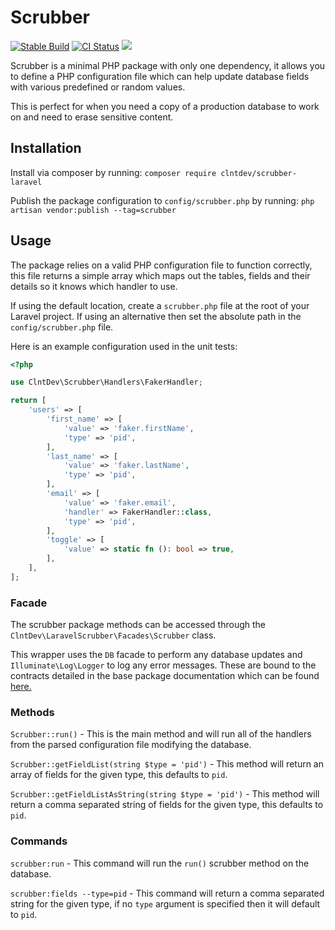 # Scrubber
<p>
<a href="https://packagist.org/packages/clntdev/scrubber-laravel"><img src="https://poser.pugx.org/clntdev/scrubber-laravel/version" alt="Stable Build" /></a>
<a href="https://github.com/clnt/scrubber-laravel/actions"><img src="https://github.com/clnt/scrubber-laravel/actions/workflows/.github-actions.yml/badge.svg" alt="CI Status" /></a>
<a href="https://codecov.io/gh/clnt/scrubber-laravel"><img src="https://codecov.io/gh/clnt/scrubber-laravel/branch/production/graph/badge.svg?token=LZ3SIO46CN"/></a>
</p>
Scrubber is a minimal PHP package with only one dependency, it allows you to define a PHP configuration file which can help update database fields with various predefined or random values.

This is perfect for when you need a copy of a production database to work on and need to erase sensitive content.

## Installation

Install via composer by running: `composer require clntdev/scrubber-laravel`

Publish the package configuration to `config/scrubber.php` by running: `php artisan vendor:publish --tag=scrubber`

## Usage

The package relies on a valid PHP configuration file to function correctly, this file returns a simple array which maps out the tables, fields and their details so it knows which handler to use.

If using the default location, create a `scrubber.php` file at the root of your Laravel project. If using an alternative then set the absolute path in the `config/scrubber.php` file.

Here is an example configuration used in the unit tests:

```php
<?php

use ClntDev\Scrubber\Handlers\FakerHandler;

return [
    'users' => [
        'first_name' => [
            'value' => 'faker.firstName',
            'type' => 'pid',
        ],
        'last_name' => [
            'value' => 'faker.lastName',
            'type' => 'pid',
        ],
        'email' => [
            'value' => 'faker.email',
            'handler' => FakerHandler::class,
            'type' => 'pid',
        ],
        'toggle' => [
            'value' => static fn (): bool => true,
        ],
    ],
];
```

### Facade

The scrubber package methods can be accessed through the `ClntDev\LaravelScrubber\Facades\Scrubber` class.

This wrapper uses the `DB` facade to perform any database updates and `Illuminate\Log\Logger` to log any error messages.
These are bound to the contracts detailed in the base package documentation which can be found [here.](https://github.com/clnt/scrubber)

### Methods

`Scrubber::run()` - This is the main method and will run all of the handlers from the parsed configuration file modifying the database.

`Scrubber::getFieldList(string $type = 'pid')` - This method will return an array of fields for the given type, this defaults to `pid`.

`Scrubber::getFieldListAsString(string $type = 'pid')` - This method will return a comma separated string of fields for the given type, this defaults to `pid`.

### Commands

`scrubber:run` - This command will run the `run()` scrubber method on the database.

`scrubber:fields --type=pid` - This command will return a comma separated string for the given type, if no `type` argument is specified then it will default to `pid`.
